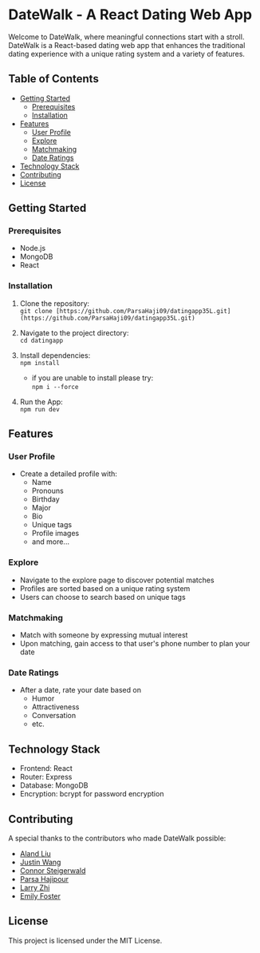 # DateWalk - A React Dating Web App

Welcome to DateWalk, where meaningful connections start with a stroll. DateWalk is a React-based dating web app that enhances the traditional dating experience with a unique rating system and a variety of features.

## Table of Contents
  - [Getting Started](#getting-started)
    - [Prerequisites](#prerequisites)
    - [Installation](#installation)
  - [Features](#features)
    - [User Profile](#user-profile)
    - [Explore](#explore)
    - [Matchmaking](#matchmaking)
    - [Date Ratings](#date-ratings)
  - [Technology Stack](#technology-stack)
  - [Contributing](#contributing)
  - [License](#license)
  
## Getting Started

### Prerequisites
- Node.js
- MongoDB
- React
### Installation
1. Clone the repository:  
```git clone [https://github.com/ParsaHaji09/datingapp35L.git](https://github.com/ParsaHaji09/datingapp35L.git) ```   

2. Navigate to the project directory:  
```cd datingapp```

4. Install dependencies:  
```npm install```

   - if you are unable to install please try:  
```npm i --force```

5. Run the App:  
```npm run dev```

## Features
### User Profile
- Create a detailed profile with:
  - Name
  - Pronouns
  - Birthday
  - Major
  - Bio
  - Unique tags
  - Profile images
  - and more...
### Explore
- Navigate to the explore page to discover potential matches
- Profiles are sorted based on a unique rating system
- Users can choose to search based on unique tags
### Matchmaking
- Match with someone by expressing mutual interest
- Upon matching, gain access to that user's phone number to plan your date
### Date Ratings
- After a date, rate your date based on
  - Humor
  - Attractiveness
  - Conversation
  - etc.

## Technology Stack
- Frontend: React
- Router: Express
- Database: MongoDB
- Encryption: bcrypt for password encryption

## Contributing

A special thanks to the contributors who made DateWalk possible:

- [Aland Liu](https://github.com/alandliu)
- [Justin Wang](https://github.com/justinw-23)
- [Connor Steigerwald](https://github.com/csteigerwald)
- [Parsa Hajipour](https://github.com/ParseHaji09)
- [Larry Zhi](https://github.com/larryz1230)
- [Emily Foster](https://github.com/emilyretsof)

## License
This project is licensed under the MIT License.
